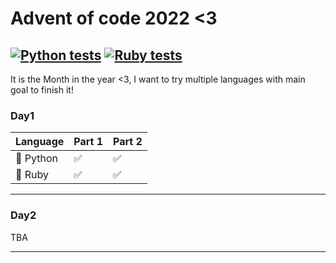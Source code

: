 # Advent of code 2022 <3

[![Python tests](https://github.com/lesnek/aoc2022/actions/workflows/python-test.yml/badge.svg)](https://github.com/lesnek/aoc2022/actions/workflows/python-test.yml)
[![Ruby tests](https://github.com/lesnek/aoc2022/actions/workflows/ruby-test.yml/badge.svg)](https://github.com/lesnek/aoc2022/actions/workflows/ruby-test.yml)
---
It is the Month in the year <3, I want to try multiple languages with main goal to finish it!
### Day1

| Language  | Part 1 | Part 2 |
|-----------|--------|--------|
| 🐍 Python | ✅      | ✅      |
| 💎 Ruby   | ✅      | ✅      |

---

### Day2

TBA

---